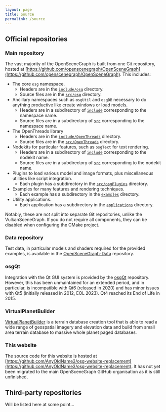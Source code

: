```yaml
---
layout: page
title: Source
permalink: /source
---
```


## Official repositories

### Main repository

The vast majority of the OpenSceneGraph is built from one Git repository, hosted at [https://github.com/openscenegraph/OpenSceneGraph](https://github.com/openscenegraph/OpenSceneGraph).
This includes:
* The core `osg` namespace.
  * Headers are in the [`include/osg`](https://github.com/openscenegraph/OpenSceneGraph/tree/master/include/osg) directory.
  * Source files are in the [`src/osg`](https://github.com/openscenegraph/OpenSceneGraph/tree/master/src/osg) directory.
* Ancillary namespaces such as `osgUtil` and `osgDB` necessary to do anything productive like create windows or load models.
  * Headers are in a subdirectory of [`include`](https://github.com/openscenegraph/OpenSceneGraph/tree/master/include) corresponding to the namespace name.
  * Source files are in a subdirectory of [`src`](https://github.com/openscenegraph/OpenSceneGraph/tree/master/src) corresponding to the namespace name.
* The OpenThreads library
  * Headers are in the [`include/OpenThreads`](https://github.com/openscenegraph/OpenSceneGraph/tree/master/include/OpenThreads) directory.
  * Source files are in the [`src/OpenThreads`](https://github.com/openscenegraph/OpenSceneGraph/tree/master/src/OpenThreads) directory.
* Nodekits for particular features, such as `osgText` for text rendering.
  * Headers are in a subdirectory of [`include`](https://github.com/openscenegraph/OpenSceneGraph/tree/master/include) corresponding to the nodekit name.
  * Source files are in a subdirectory of [`src`](https://github.com/openscenegraph/OpenSceneGraph/tree/master/src) corresponding to the nodekit name.
* Plugins to load various model and image formats, plus miscellaneous utilities like script integration.
  * Each plugin has a subdirectory in the [`src/osgPlugins`](https://github.com/openscenegraph/OpenSceneGraph/tree/master/src/osgPlugins) directory.
* Examples for many features and rendering techniques.
  * Each example has a subdirectory in the [`examples`](https://github.com/openscenegraph/OpenSceneGraph/tree/master/examples) directory.
* Utility applications.
  * Each application has a subdirectory in the [`applications`](https://github.com/openscenegraph/OpenSceneGraph/tree/master/applications) directory.

Notably, these are not split into separate Git repositories, unlike the VulkanSceneGraph.
If you do not require all components, they can be disabled when configuring the CMake project.

### Data repository

Test data, in particular models and shaders required for the provided examples, is available in the [OpenSceneGraph-Data](https://github.com/openscenegraph/OpenSceneGraph-Data) repository.

### osgQt

Integration with the Qt GUI system is provided by the [osgQt](https://github.com/openscenegraph/osgQt) repository.
However, this has been unmaintained for an extended period, and in particular, is incompatible with Qt6 (released in 2020) and has minor issues with Qt5 (initially released in 2012, EOL 2023).
Qt4 reached its End of Life in 2015.

### VirtualPlanetBuilder

[VirtualPlanetBuilder](https://github.com/openscenegraph/VirtualPlanetBuilder) is a terrain database creation tool that is able to read a wide range of geospatial imagery and elevation data and build from small area terrain database to massive whole planet paged databases.

### This website

The source code for this website is hosted at [https://github.com/AnyOldName3/osg-website-replacement](https://github.com/AnyOldName3/osg-website-replacement).
It has not yet been migrated to the main OpenSceneGraph GitHub organisation as it is still unfinished.

## Third-party repositories

Will be listed here at some point...
